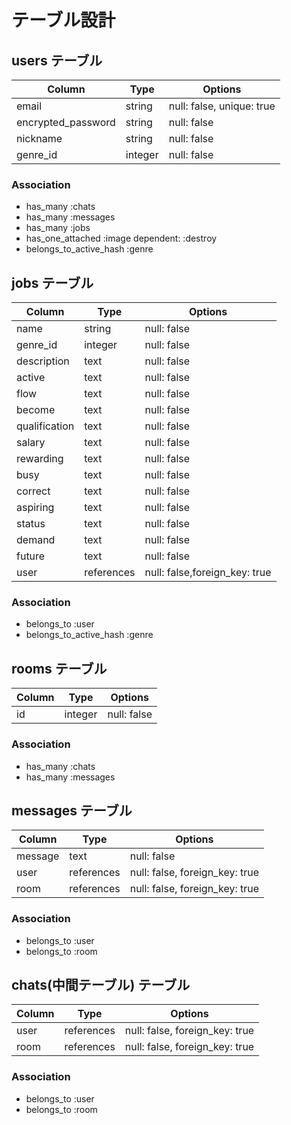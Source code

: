 # テーブル設計

## users テーブル

| Column              | Type        | Options                     |
| ------------------- | ----------- | --------------------------- |
| email               | string      | null: false, unique: true   |
| encrypted_password  | string      | null: false                 |
| nickname            | string      | null: false                 |
| genre_id            | integer     | null: false                 |


### Association

- has_many :chats
- has_many :messages
- has_many :jobs
- has_one_attached :image dependent: :destroy
- belongs_to_active_hash :genre


## jobs テーブル

| Column        | Type          | Options                       |
| ------------  | ----------    | ----------------------------- |
| name          | string        | null: false                   |
| genre_id      | integer       | null: false                   |
| description   | text          | null: false                   |
| active        | text          | null: false                   |
| flow          | text          | null: false                   |
| become        | text          | null: false                   |
| qualification | text          | null: false                   |
| salary        | text          | null: false                   |
| rewarding     | text          | null: false                   |
| busy          | text          | null: false                   |
| correct       | text          | null: false                   |
| aspiring      | text          | null: false                   |
| status        | text          | null: false                   |
| demand        | text          | null: false                   |
| future        | text          | null: false                   |
| user          | references    | null: false,foreign_key: true |

### Association

-  belongs_to :user
-  belongs_to_active_hash :genre

## rooms テーブル
| Column         | Type       | Options                        |
| -------------- | ---------- | ------------------------------ |
| id             | integer    | null: false                    |

### Association

- has_many :chats
- has_many :messages

## messages テーブル

| Column         | Type       | Options                        |
| -------------- | ---------- | ------------------------------ |
| message        | text       | null: false                    |
| user           | references | null: false, foreign_key: true |
| room           | references | null: false, foreign_key: true |

### Association

- belongs_to :user
- belongs_to :room

## chats(中間テーブル) テーブル

| Column         | Type       | Options                        |
| -------------- | ---------- | ------------------------------ |
| user           | references | null: false, foreign_key: true |
| room           | references | null: false, foreign_key: true |

### Association

- belongs_to :user
- belongs_to :room